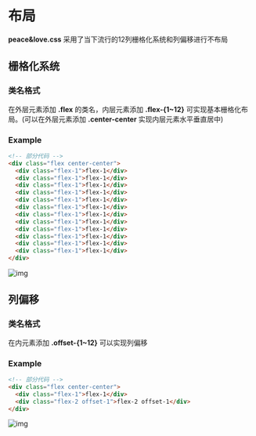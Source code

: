 # 布局

**peace&love.css** 采用了当下流行的12列栅格化系统和列偏移进行不布局

## 栅格化系统

### 类名格式

在外层元素添加 **\.flex** 的类名，内层元素添加 **\.flex-{1~12}** 可实现基本栅格化布局。(可以在外层元素添加 **\.center-center** 实现内层元素水平垂直居中)

### Example

```html
<!-- 部分代码 -->
<div class="flex center-center">
  <div class="flex-1">flex-1</div>
  <div class="flex-1">flex-1</div>
  <div class="flex-1">flex-1</div>
  <div class="flex-1">flex-1</div>
  <div class="flex-1">flex-1</div>
  <div class="flex-1">flex-1</div>
  <div class="flex-1">flex-1</div>
  <div class="flex-1">flex-1</div>
  <div class="flex-1">flex-1</div>
  <div class="flex-1">flex-1</div>
  <div class="flex-1">flex-1</div>
  <div class="flex-1">flex-1</div>
</div>
```

![img](http://ww1.sinaimg.cn/large/005LOKa8gy1fs65ly1rurj311l0go74j.jpg)

## 列偏移

### 类名格式

在内元素添加 **\.offset-{1~12}** 可以实现列偏移

### Example

```html
<!-- 部分代码 -->
<div class="flex center-center">
  <div class="flex-1">flex-1</div>
  <div class="flex-2 offset-1">flex-2 offset-1</div>
</div>
```

![img](http://ww1.sinaimg.cn/large/005LOKa8gy1fs667lur16j311l0a93yn.jpg)

